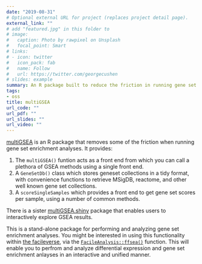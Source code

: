 ```yaml
---
date: "2019-08-31"
# Optional external URL for project (replaces project detail page).
external_link: ""
# add "featured.jpg" in this folder to 
# image:
#   caption: Photo by rawpixel on Unsplash
#   focal_point: Smart
# links:
# - icon: twitter
#   icon_pack: fab
#   name: Follow
#   url: https://twitter.com/georgecushen
# slides: example
summary: An R package built to reduce the friction in running gene set analyses, with interactive views over their results.
tags:
- oss
title: multiGSEA
url_code: ""
url_pdf: ""
url_slides: ""
url_video: ""
---
```


<!--
description
-->

[multiGSEA][mg] is an R package that removes some of the friction when
running gene set enrichment analyses. It provides:

1. The `multiGSEA()` funtion acts as a front end from which you can call a
   plethora of GSEA methods using a single front end.
2. A `GeneSetDb()` class which stores geneset collections in a tidy
   format, with convenience functions to retrieve MSigDB, reactome, and other
   well known gene set collections.
3. A `scoreSingleSamples` which provides a front end to get gene set scores
   per sample, using a number of common methods.

There is a sister [multiGSEA.shiny][mgshiny] package that enables users to
interactively explore GSEA results.

This is a stand-alone package for performing and analyzing gene set enrichment
analyses. You might be interested in using this functionality within
[the facileverse][fverse], via the [`FacileAnalysis::ffsea()`][ffsea] function.
This will enable you to perfrom and analyze differential expression and gene set
enrichment anlayses in an interactive and unified manner.

[mg]: https://github.com/lianos/multiGSEA
[mgshiny]: https://github.com/lianos/multiGSEA.shiny
[fverse]: https://facileverse.org
[ffsea]: https://facileverse.github.io/FacileAnalysis/reference/ffsea.html




